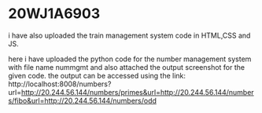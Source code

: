 # 20WJ1A6903

i have also uploaded the train management system code in HTML,CSS and JS.


here i have uploaded the python code for the number management system with file name nummgmt and also attached the output screenshot for the given code.
the output can be accessed using the link: http://localhost:8008/numbers?url=http://20.244.56.144/numbers/primes&url=http://20.244.56.144/numbers/fibo&url=http://20.244.56.144/numbers/odd
